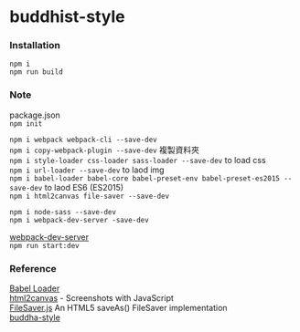 # buddhist-style


### Installation

`npm i`  
`npm run build`  

### Note

package.json  
`npm init`  

`npm i webpack webpack-cli --save-dev`    
`npm i copy-webpack-plugin --save-dev` 複製資料夾  
`npm i style-loader css-loader sass-loader --save-dev`  to load css    
`npm i url-loader --save-dev`  to laod img  
`npm i babel-loader babel-core babel-preset-env babel-preset-es2015 --save-dev`  to laod ES6 (ES2015)     
`npm i html2canvas file-saver --save-dev`  

`npm i node-sass --save-dev`  
`npm i webpack-dev-server -save-dev`  

[webpack-dev-server](https://github.com/webpack/webpack-dev-server)  
`npm run start:dev`  

### Reference

[Babel Loader](https://github.com/babel/babel-loader)   
[html2canvas](https://html2canvas.hertzen.com/) - Screenshots with JavaScript  
[FileSaver.js](https://github.com/eligrey/FileSaver.js/)  An HTML5 saveAs() FileSaver implementation  
[buddha-style](https://github.com/ShawTim/buddha-style)    